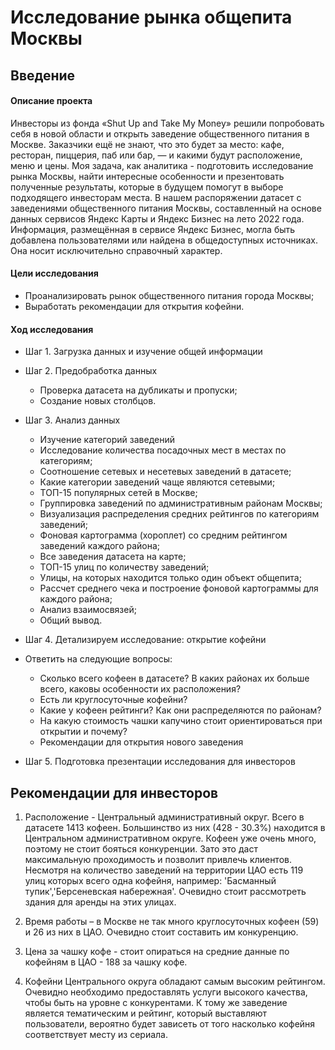 
# Исследование рынка общепита Москвы

## Введение

#### Описание проекта

Инвесторы из фонда «Shut Up and Take My Money» решили попробовать себя в новой области и открыть заведение общественного питания в Москве. Заказчики ещё не знают, что это будет за место: кафе, ресторан, пиццерия, паб или бар, — и какими будут расположение, меню и цены.
Моя задача, как аналитика - подготовить исследование рынка Москвы, найти интересные особенности и презентовать полученные результаты, которые в будущем помогут в выборе подходящего инвесторам места.
В нашем распоряжении датасет с заведениями общественного питания Москвы, составленный на основе данных сервисов Яндекс Карты и Яндекс Бизнес на лето 2022 года. Информация, размещённая в сервисе Яндекс Бизнес, могла быть добавлена пользователями или найдена в общедоступных источниках. Она носит исключительно справочный характер.

#### Цели исследования

- Проанализировать рынок общественного питания города Москвы;
- Выработать рекомендации для открытия кофейни.

#### Ход исследования 

- Шаг 1. Загрузка данных и изучение общей информации


- Шаг 2. Предобработка данных
    - Проверка датасета на дубликаты и пропуски;
    - Создание новых столбцов.
   
   
- Шаг 3. Анализ данных
     - Изучение категорий заведений
     - Исследование количества посадочных мест в местах по категориям;
     - Cоотношение сетевых и несетевых заведений в датасете;
     - Какие категории заведений чаще являются сетевыми;
     - ТОП-15 популярных сетей в Москве;
     - Группировка заведений по административным районам Москвы;
     - Визуализация распределения средних рейтингов по категориям заведений;
     - Фоновая картограмма (хороплет) со средним рейтингом заведений каждого района;
     - Все заведения датасета на карте;
     - ТОП-15 улиц по количеству заведений;
     - Улицы, на которых находится только один объект общепита;
     - Рассчет среднего чека и построение фоновой картограммы для каждого района;
     - Анализ взаимосвязей;
     - Общий вывод.


- Шаг 4. Детализируем исследование: открытие кофейни
- Ответить на следующие вопросы:
    - Сколько всего кофеен в датасете? В каких районах их больше всего, каковы особенности их расположения?
    - Есть ли круглосуточные кофейни?
    - Какие у кофеен рейтинги? Как они распределяются по районам?
    - На какую стоимость чашки капучино стоит ориентироваться при открытии и почему?
    - Рекомендации для открытия нового заведения


- Шаг 5. Подготовка презентации исследования для инвесторов


## Рекомендации для инвесторов

1. Расположение - Центральный административный округ. Всего в датасете 1413 кофеен. Большинство из них (428 - 30.3%) находится в Центральном административном округе. Кофеен уже очень много, поэтому не стоит бояться конкуренции. Зато это даст максимальную проходимость и позволит привлечь клиентов. Несмотря на количество заведений на территории ЦАО есть 119 улиц которых всего одна кофейня, например: 'Басманный тупик','Берсеневская набережная'. Очевидно стоит рассмотреть здания для аренды на этих улицах.


2. Время работы – в Москве не так много круглосуточных кофеен (59) и 26 из них в ЦАО.  Очевидно стоит составить им конкуренцию.


3. Цена за чашку кофе - стоит опираться на средние данные по кофейням в ЦАО - 188 за чашку кофе. 


4. Кофейни Центрального округа обладают самым высоким рейтингом. Очевидно необходимо предоставлять услуги высокого качества, чтобы быть на уровне с конкурентами. К тому же заведение является тематическим и рейтинг, который выставляют пользователи, вероятно будет зависеть от того насколько кофейня соответствует месту из сериала. 

